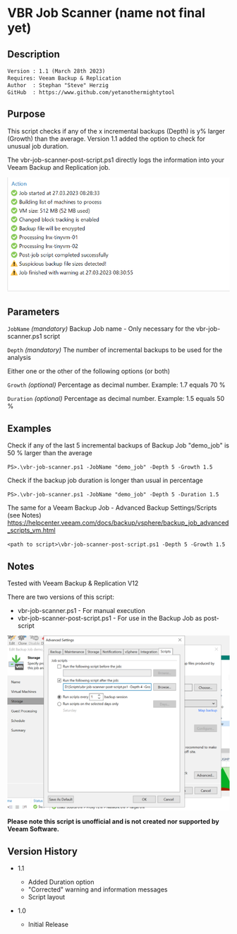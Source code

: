 # VBR Job Scanner (name not final yet)

## Description
~~~~
Version : 1.1 (March 28th 2023)
Requires: Veeam Backup & Replication
Author  : Stephan "Steve" Herzig
GitHub  : https://www.github.com/yetanothermightytool
~~~~

## Purpose

This script checks if any of the x incremental backups (Depth) is y% larger (Growth) than the average. 
Version 1.1 added the option to check for unusual job duration.

The vbr-job-scanner-post-script.ps1 directly logs the information into your Veeam Backup and Replication job.

![alt text](https://github.com/yetanothermightytool/powershell/blob/master/vbr/vbr-job-scanner/pictures/job-bad.png)

## Parameters
  
  `JobName`
_(mandatory)_ Backup Job name - Only necessary for the vbr-job-scanner.ps1 script

  `Depth`
_(mandatory)_ The number of incremental backups to be used for the analysis

Either one or the other of the following options (or both)

  `Growth`
_(optional)_ Percentage as decimal number. Example: 1.7 equals 70 %

  `Duration`
_(optional)_ Percentage as decimal number. Example: 1.5 equals 50 %


## Examples

Check if any of the last 5 incremental backups of Backup Job "demo_job" is 50 % larger than the average

`PS>.\vbr-job-scanner.ps1 -JobName "demo_job" -Depth 5 -Growth 1.5`

Check if the backup job duration is longer than usual in percentage

`PS>.\vbr-job-scanner.ps1 -JobName "demo_job" -Depth 5 -Duration 1.5`

The same for a Veeam Backup Job - Advanced Backup Settings/Scripts (see Notes)
https://helpcenter.veeam.com/docs/backup/vsphere/backup_job_advanced_scripts_vm.html

`<path to script>\vbr-job-scanner-post-script.ps1 -Depth 5 -Growth 1.5`

  
## Notes

Tested with Veeam Backup & Replication V12

There are two versions of this script:
- vbr-job-scanner.ps1             - For manual execution
- vbr-job-scanner-post-script.ps1 - For use in the Backup Job as post-script

![alt text](https://github.com/yetanothermightytool/powershell/blob/master/vbr/vbr-job-scanner/pictures/advanced-settings-script.png)

**Please note this script is unofficial and is not created nor supported by Veeam Software.**

## Version History
* 1.1
    * Added Duration option
    * "Corrected" warning and information messages
    * Script layout

* 1.0
    * Initial Release
